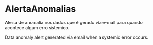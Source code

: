 # AlertaAnomalias

Alerta de anomalia nos dados que é gerado via e-mail para quando acontece algum erro sistemico.


Data anomaly alert generated via email when a systemic error occurs.
